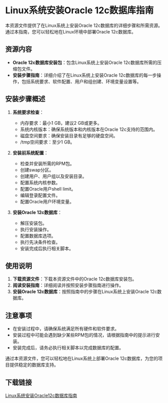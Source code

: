 # Linux系统安装Oracle 12c数据库指南

本资源文件提供了在Linux系统上安装Oracle 12c数据库的详细步骤和所需资源。通过本指南，您可以轻松地在Linux环境中部署Oracle 12c数据库。

## 资源内容

- **Oracle 12c数据库安装包**：包含Linux系统上安装Oracle 12c数据库所需的压缩包文件。
- **安装步骤指南**：详细介绍了在Linux系统上安装Oracle 12c数据库的每一步操作，包括系统要求、软件配置、用户和组创建、环境变量设置等。

## 安装步骤概述

1. **系统要求检查**：
   - 内存要求：最小1 GB，建议2 GB或更多。
   - 系统内核版本：确保系统版本和内核版本在Oracle 12c支持的范围内。
   - 磁盘空间要求：确保安装目录有足够的硬盘空间。
   - /tmp空间要求：至少1 GB。

2. **安装前系统配置**：
   - 检查并安装所需的RPM包。
   - 创建swap分区。
   - 创建用户、用户组以及安装目录。
   - 配置系统内核参数。
   - 配置Oracle用户shell limit。
   - 编辑登录配置文件。
   - 配置Oracle用户环境变量。

3. **安装Oracle 12c数据库**：
   - 解压安装包。
   - 执行安装操作。
   - 配置数据库选项。
   - 执行先决条件检查。
   - 安装完成后执行相关脚本。

## 使用说明

1. **下载资源文件**：下载本资源文件中的Oracle 12c数据库安装包。
2. **阅读安装指南**：详细阅读并按照安装步骤指南进行操作。
3. **安装Oracle 12c数据库**：按照指南中的步骤在Linux系统上安装Oracle 12c数据库。

## 注意事项

- 在安装过程中，请确保系统满足所有硬件和软件要求。
- 安装过程中可能会遇到缺少某些RPM包的情况，请根据指南中的提示进行安装。
- 安装完成后，请务必执行相关脚本以完成数据库的配置。

通过本资源文件，您可以轻松地在Linux系统上部署Oracle 12c数据库，为您的项目提供稳定的数据库支持。

## 下载链接

[Linux系统安装Oracle12c数据库指南](https://pan.quark.cn/s/f6566bd2909f)